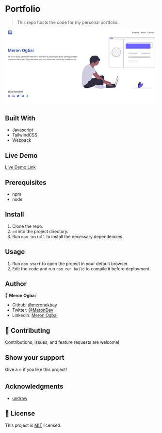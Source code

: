 # Portfolio

> This repo hosts the code for my personal portfolio.

![screenshot](./app_screenshot.png)

## Built With

- Javascript
- TailwindCSS
- Webpack

## Live Demo

[Live Demo Link](https://livedemo.com)

## Prerequisites

- npm
- node

## Install

1. Clone the repo.
1. `cd` into the project directory.
1. Run `npm install` to install the necessary dependencies.

## Usage

1. Run `npm start` to open the project in your default browser.
1. Edit the code and run `npm run build` to compile it before deployment.

## Author

👤 **Meron Ogbai**

- Github: [@meronokbay](https://github.com/meronokbay)
- Twitter: [@MeronDev](https://twitter.com/MeronDev)
- Linkedin: [Meron Ogbai](https://linkedin.com/in/meron-ogbai/)

## 🤝 Contributing

Contributions, issues, and feature requests are welcome!

## Show your support

Give a ⭐️ if you like this project!

## Acknowledgments

- [undraw](https://undraw.co/)

## 📝 License

This project is [MIT](./LICENSE) licensed.
